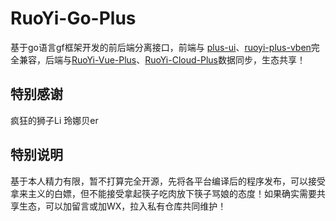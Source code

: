 # RuoYi-Go-Plus
基于go语言gf框架开发的前后端分离接口，前端与 [plus-ui](https://github.com/JavaLionLi/plus-ui)、[ruoyi-plus-vben](https://gitee.com/dapppp/ruoyi-plus-vben)完全兼容，后端与[RuoYi-Vue-Plus](https://github.com/dromara/RuoYi-Vue-Plus)、[RuoYi-Cloud-Plus](https://github.com/dromara/RuoYi-Cloud-Plus)数据同步，生态共享！
## 特别感谢
疯狂的狮子Li   玲娜贝er
## 特别说明
基于本人精力有限，暂不打算完全开源，先将各平台编译后的程序发布，可以接受拿来主义的白嫖，但不能接受拿起筷子吃肉放下筷子骂娘的态度！如果确实需要共享生态，可以加留言或加WX，拉入私有仓库共同维护！
